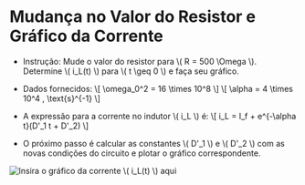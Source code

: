 # Mudança no Valor do Resistor e Gráfico da Corrente

- Instrução: Mude o valor do resistor para \\( R = 500 \Omega \\). Determine \\( i_L(t) \\) para \\( t \geq 0 \\) e faça seu gráfico.

- Dados fornecidos:
  \\[ \omega_0^2 = 16 \times 10^8 \\]
  \\[ \alpha = 4 \times 10^4 \, \text{s}^{-1} \\]

- A expressão para a corrente no indutor \\( i_L \\) é:
  \\[ i_L = I_f + e^{-\alpha t}(D'_1 t + D'_2) \\]

- O próximo passo é calcular as constantes \\( D'_1 \\) e \\( D'_2 \\) com as novas condições do circuito e plotar o gráfico correspondente.

![Insira o gráfico da corrente \\( i_L(t) \\) aqui](link-para-o-grafico)
